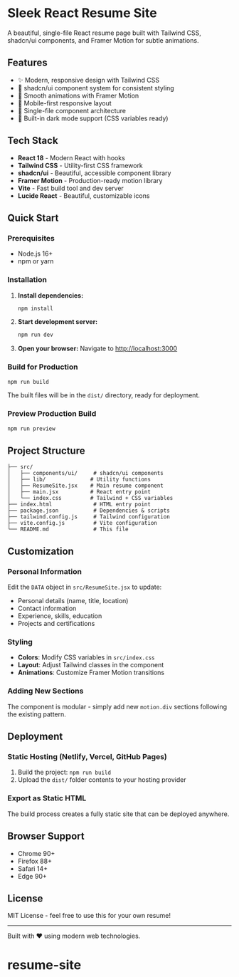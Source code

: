 # Sleek React Resume Site

A beautiful, single-file React resume page built with Tailwind CSS, shadcn/ui components, and Framer Motion for subtle animations.

## Features

- ✨ Modern, responsive design with Tailwind CSS
- 🎨 shadcn/ui component system for consistent styling
- 🚀 Smooth animations with Framer Motion
- 📱 Mobile-first responsive layout
- 🎯 Single-file component architecture
- 🌙 Built-in dark mode support (CSS variables ready)

## Tech Stack

- **React 18** - Modern React with hooks
- **Tailwind CSS** - Utility-first CSS framework
- **shadcn/ui** - Beautiful, accessible component library
- **Framer Motion** - Production-ready motion library
- **Vite** - Fast build tool and dev server
- **Lucide React** - Beautiful, customizable icons

## Quick Start

### Prerequisites

- Node.js 16+ 
- npm or yarn

### Installation

1. **Install dependencies:**
   ```bash
   npm install
   ```

2. **Start development server:**
   ```bash
   npm run dev
   ```

3. **Open your browser:**
   Navigate to [http://localhost:3000](http://localhost:3000)

### Build for Production

```bash
npm run build
```

The built files will be in the `dist/` directory, ready for deployment.

### Preview Production Build

```bash
npm run preview
```

## Project Structure

```
├── src/
│   ├── components/ui/     # shadcn/ui components
│   ├── lib/              # Utility functions
│   ├── ResumeSite.jsx    # Main resume component
│   ├── main.jsx          # React entry point
│   └── index.css         # Tailwind + CSS variables
├── index.html             # HTML entry point
├── package.json           # Dependencies & scripts
├── tailwind.config.js     # Tailwind configuration
├── vite.config.js         # Vite configuration
└── README.md              # This file
```

## Customization

### Personal Information

Edit the `DATA` object in `src/ResumeSite.jsx` to update:
- Personal details (name, title, location)
- Contact information
- Experience, skills, education
- Projects and certifications

### Styling

- **Colors**: Modify CSS variables in `src/index.css`
- **Layout**: Adjust Tailwind classes in the component
- **Animations**: Customize Framer Motion transitions

### Adding New Sections

The component is modular - simply add new `motion.div` sections following the existing pattern.

## Deployment

### Static Hosting (Netlify, Vercel, GitHub Pages)

1. Build the project: `npm run build`
2. Upload the `dist/` folder contents to your hosting provider

### Export as Static HTML

The build process creates a fully static site that can be deployed anywhere.

## Browser Support

- Chrome 90+
- Firefox 88+
- Safari 14+
- Edge 90+

## License

MIT License - feel free to use this for your own resume!

---

Built with ♥ using modern web technologies.
# resume-site
